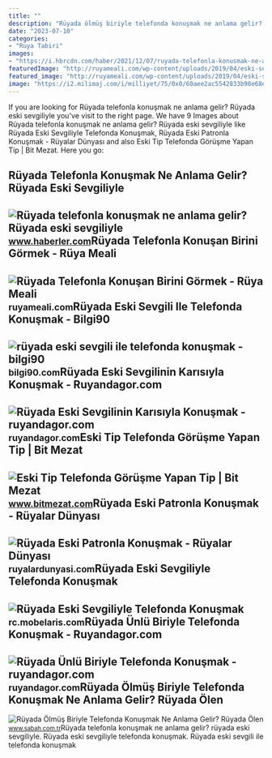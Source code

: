 ```yaml
---
title: ""
description: "Rüyada ölmüş biriyle telefonda konuşmak ne anlama gelir? rüyada ölen"
date: "2023-07-10"
categories:
- "Ruya Tabiri"
images:
- "https://i.hbrcdn.com/haber/2021/12/07/ruyada-telefonla-konusmak-ne-anlama-gelir-ruyada-14581049_4994_amp.jpg"
featuredImage: "http://ruyameali.com/wp-content/uploads/2019/04/eski-sevgiliyle-telefonda-konusmak-1024x512.jpg"
featured_image: "http://ruyameali.com/wp-content/uploads/2019/04/eski-sevgiliyle-telefonda-konusmak-1024x512.jpg"
image: "https://i2.milimaj.com/i/milliyet/75/0x0/60aee2ac5542833b98e68e5b.jpg"
---
```


If you are looking for Rüyada telefonla konuşmak ne anlama gelir? Rüyada eski sevgiliyle you've visit to the right page. We have 9 Images about Rüyada telefonla konuşmak ne anlama gelir? Rüyada eski sevgiliyle like Rüyada Eski Sevgiliyle Telefonda Konuşmak, Rüyada Eski Patronla Konuşmak - Rüyalar Dünyası and also Eski Tip Telefonda Görüşme Yapan Tip | Bit Mezat. Here you go:

Rüyada Telefonla Konuşmak Ne Anlama Gelir? Rüyada Eski Sevgiliyle
-----------------------------------------------------------------

 ![Rüyada telefonla konuşmak ne anlama gelir? Rüyada eski sevgiliyle](https://i.hbrcdn.com/haber/2021/12/07/ruyada-telefonla-konusmak-ne-anlama-gelir-ruyada-14581049_4994_amp.jpg) <small>www.haberler.com</small>Rüyada Telefonla Konuşan Birini Görmek - Rüya Meali
---------------------------------------------------

 ![Rüyada Telefonla Konuşan Birini Görmek - Rüya Meali](http://ruyameali.com/wp-content/uploads/2019/03/ruyada-telefonla-konusan-birini-gormek.jpg) <small>ruyameali.com</small>Rüyada Eski Sevgili Ile Telefonda Konuşmak - ️ Bilgi90
------------------------------------------------------

 ![rüyada eski sevgili ile telefonda konuşmak - ️ bilgi90](https://i2.milimaj.com/i/milliyet/75/0x0/60aee2ac5542833b98e68e5b.jpg) <small>bilgi90.com</small>Rüyada Eski Sevgilinin Karısıyla Konuşmak - Ruyandagor.com
----------------------------------------------------------

 ![Rüyada Eski Sevgilinin Karısıyla Konuşmak - ruyandagor.com](https://images.ruyandagor.com/2017/04/eski-sevgilinin-karisiyla-konusmak-0239.jpg) <small>ruyandagor.com</small>Eski Tip Telefonda Görüşme Yapan Tip | Bit Mezat
------------------------------------------------

 ![Eski Tip Telefonda Görüşme Yapan Tip | Bit Mezat](https://d35fbhjemrkr2a.cloudfront.net/Images/Shop/31/Product/11440/400/dbc901f0626b4a188b7369782925c61b.jpg) <small>www.bitmezat.com</small>Rüyada Eski Patronla Konuşmak - Rüyalar Dünyası
-----------------------------------------------

 ![Rüyada Eski Patronla Konuşmak - Rüyalar Dünyası](http://ruyalardunyasi.com/wp-content/uploads/2019/07/ruyada-eski-patronla-konusmak.jpg) <small>ruyalardunyasi.com</small>Rüyada Eski Sevgiliyle Telefonda Konuşmak
-----------------------------------------

 ![Rüyada Eski Sevgiliyle Telefonda Konuşmak](http://ruyameali.com/wp-content/uploads/2019/04/eski-sevgiliyle-telefonda-konusmak-1024x512.jpg) <small>rc.mobelaris.com</small>Rüyada Ünlü Biriyle Telefonda Konuşmak - Ruyandagor.com
-------------------------------------------------------

 ![Rüyada Ünlü Biriyle Telefonda Konuşmak - ruyandagor.com](https://images.ruyandagor.com/2017/04/unlu-biriyle-telefonda-konusmak-1138.jpg) <small>ruyandagor.com</small>Rüyada Ölmüş Biriyle Telefonda Konuşmak Ne Anlama Gelir? Rüyada Ölen
--------------------------------------------------------------------

 ![Rüyada Ölmüş Biriyle Telefonda Konuşmak Ne Anlama Gelir? Rüyada Ölen](https://iasbh.tmgrup.com.tr/db0621/752/395/0/0/724/380?u=https://isbh.tmgrup.com.tr/sbh/2022/09/03/ruyada-olmus-biriyle-telefonda-konusmak-ne-anlama-gelir-ruyada-olen-biriyle-telefonda-konusmanin-anlami-1662209001244.jpg) <small>www.sabah.com.tr</small>Rüyada telefonla konuşmak ne anlama gelir? rüyada eski sevgiliyle. Rüyada eski sevgiliyle telefonda konuşmak. Rüyada eski sevgili ile telefonda konuşmak
